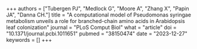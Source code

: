 +++
authors = ["Tubergen PJ", "Medlock G", "Moore A", "Zhang X", "Papin JA", "Danna CH."]
title = "A computational model of Pseudomonas syringae metabolism unveils a role for branched-chain amino acids in Arabidopsis leaf colonization"
journal = "PLoS Comput Biol"
what = "article"
doi = "10.1371/journal.pcbi.1011651"
pubmed = "38150474"
date = "2023-12-27"
keywords = []
+++

